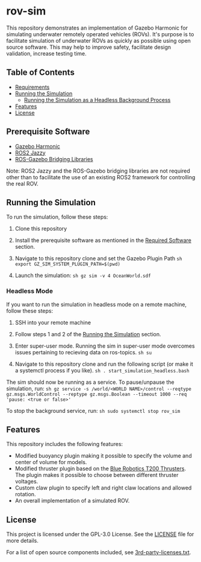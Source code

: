 # rov-sim

This repository demonstrates an implementation of Gazebo Harmonic for simulating underwater remotely operated vehicles (ROVs). It's purpose is to facilitate simulation of underwater ROVs as quickly as possible using open source software. This may help to improve safety, facilitate design validation, increase testing time.

## Table of Contents
- [Requirements](#required-software)
- [Running the Simulation](#running-the-simulation)
    - [Running the Simulation as a Headless Background Process](#headless-background-process)
- [Features](#features)
- [License](#license)

## Prerequisite Software
- [Gazebo Harmonic](https://gazebosim.org/docs/harmonic/getstarted/)
- [ROS2 Jazzy](https://docs.ros.org/en/jazzy/Releases/Release-Jazzy-Jalisco.html)
- [ROS-Gazebo Bridging Libraries](https://gazebosim.org/docs/harmonic/ros_installation/) 

Note: ROS2 Jazzy and the ROS-Gazebo bridging libraries are not required other than to facilitate the use of an existing ROS2 framework for controlling the real ROV.    

## Running the Simulation
To run the simulation, follow these steps:

1. Clone this repository

2. Install the prerequisite software as mentioned in the [Required Software](#required-software) section.

3. Navigate to this repository clone and set the Gazebo Plugin Path
        ```sh
        export GZ_SIM_SYSTEM_PLUGIN_PATH=$(pwd)
        ```
4. Launch the simulation:
        ```sh
        gz sim -v 4 OceanWorld.sdf
        ```

### Headless Mode
If you want to run the simulation in headless mode on a remote machine, follow these steps:

1. SSH into your remote machine

2. Follow steps 1 and 2 of the [Running the Simulation](#running-the-simulation) section.

3. Enter super-user mode. Running the sim in super-user mode overcomes issues pertaining to recieving data on ros-topics. 
        ```sh
        su
        ```

2. Navigate to this repository clone and run the following script (or make it a systemctl process if you like).
        ```sh
        . start_simulation_headless.bash
        ```


The sim should now be running as a service. To pause/unpause the simulation, run:
    ```sh
    gz service -s /world/<WORLD NAME>/control --reqtype gz.msgs.WorldControl --reptype gz.msgs.Boolean --timeout 1000 --req 'pause: <true or false>'
    ```

To stop the background service, run:
    ```sh
    sudo systemctl stop rov_sim
    ```

## Features
This repository includes the following features:
- Modified buoyancy plugin making it possible to specify the volume and center of volume for models. 
- Modified thruster plugin based on the [Blue Robotics T200 Thrusters](https://bluerobotics.com/store/thrusters/t100-t200-thrusters/t200-thruster-r2-rp/). The plugin makes it possible to choose between different thruster voltages.
- Custom claw plugin to specify left and right claw locations and allowed rotation.
- An overall implementation of a simulated ROV.

## License
This project is licensed under the GPL-3.0 License. See the [LICENSE](./LICENSE) file for more details.

For a list of open source components included, see [3rd-party-licenses.txt](./third-party-licenses.txt).